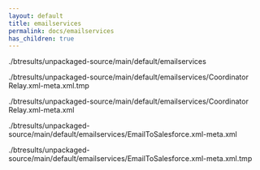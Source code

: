 ```yaml
---
layout: default
title: emailservices
permalink: docs/emailservices
has_children: true
---
```




./btresults/unpackaged-source/main/default/emailservices

./btresults/unpackaged-source/main/default/emailservices/Coordinator Relay.xml-meta.xml.tmp

./btresults/unpackaged-source/main/default/emailservices/Coordinator Relay.xml-meta.xml

./btresults/unpackaged-source/main/default/emailservices/EmailToSalesforce.xml-meta.xml

./btresults/unpackaged-source/main/default/emailservices/EmailToSalesforce.xml-meta.xml.tmp

